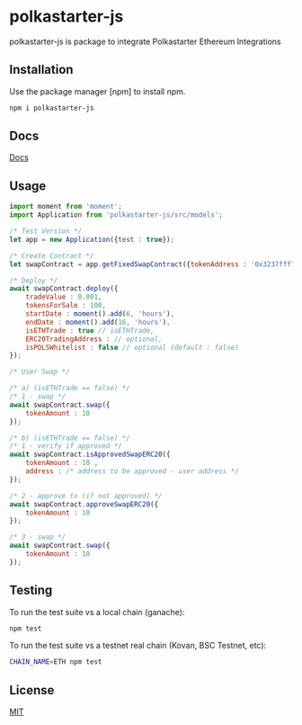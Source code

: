 # polkastarter-js

polkastarter-js is package to integrate Polkastarter Ethereum Integrations

## Installation

Use the package manager [npm] to install npm.

```bash
npm i polkastarter-js
```

## Docs

[Docs](/docs)

## Usage

```javascript
import moment from 'moment';
import Application from 'polkastarter-js/src/models';

/* Test Version */
let app = new Application({test : true});

/* Create Contract */
let swapContract = app.getFixedSwapContract({tokenAddress : '0x3237fff7f25a354f68b2054a019c5a00135a8955', decimals : 18});

/* Deploy */
await swapContract.deploy({
    tradeValue : 0.001, 
    tokensForSale : 100, 
    startDate : moment().add(6, 'hours'),
    endDate : moment().add(16, 'hours'),
    isETHTrade : true // isETHTrade,
    ERC20TradingAddress : // optional,
    isPOLSWhitelist : false // optional (default : false)
});

/* User Swap */

/* a) (isETHTrade == false) */
/* 1 - swap */
await swapContract.swap({
    tokenAmount : 10 
});

/* b) (isETHTrade == false) */
/* 1 - verify if approved */
await swapContract.isApprovedSwapERC20({
    tokenAmount : 10 ,
    address : /* address to be approved - user address */
});

/* 2 - approve tx (if not approved) */
await swapContract.approveSwapERC20({
    tokenAmount : 10 
});

/* 3 - swap */
await swapContract.swap({
    tokenAmount : 10 
});

```

## Testing

To run the test suite vs a local chain (ganache):

```bash
npm test
```

To run the test suite vs a testnet real chain (Kovan, BSC Testnet, etc):

```bash
CHAIN_NAME=ETH npm test
```

## License

[MIT](https://choosealicense.com/licenses/mit/)